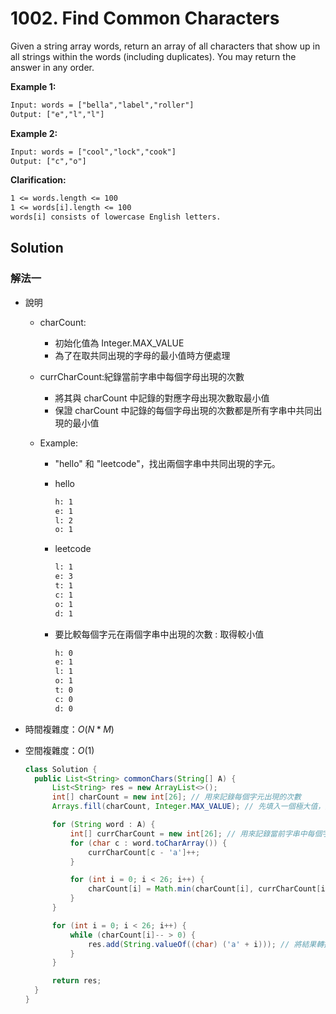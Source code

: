 # 1002. Find Common Characters

Given a string array words, return an array of all characters that show up in all strings within the words (including duplicates). You may return the answer in any order.

**Example 1:**

```txt
Input: words = ["bella","label","roller"]
Output: ["e","l","l"]
```

**Example 2:**

```txt
Input: words = ["cool","lock","cook"]
Output: ["c","o"]
```

**Clarification:**

```txt
1 <= words.length <= 100
1 <= words[i].length <= 100
words[i] consists of lowercase English letters.
```

## Solution

### 解法一

- 說明

  - charCount:
    - 初始化值為 Integer.MAX_VALUE
    - 為了在取共同出現的字母的最小值時方便處理
  - currCharCount:紀錄當前字串中每個字母出現的次數

    - 將其與 charCount 中記錄的對應字母出現次數取最小值
    - 保證 charCount 中記錄的每個字母出現的次數都是所有字串中共同出現的最小值

  - Example:
    - "hello" 和 "leetcode"，找出兩個字串中共同出現的字元。
    - hello

      ```txt
      h: 1
      e: 1
      l: 2
      o: 1
      ```

    - leetcode

      ```txt
      l: 1
      e: 3
      t: 1
      c: 1
      o: 1
      d: 1
      ```

    - 要比較每個字元在兩個字串中出現的次數 : 取得較小值

      ```txt
      h: 0
      e: 1
      l: 1
      o: 1
      t: 0
      c: 0
      d: 0
      ```

- 時間複雜度：$O(N*M)$
- 空間複雜度：$O(1)$

  ```java
  class Solution {
    public List<String> commonChars(String[] A) {
        List<String> res = new ArrayList<>();
        int[] charCount = new int[26]; // 用來記錄每個字元出現的次數
        Arrays.fill(charCount, Integer.MAX_VALUE); // 先填入一個極大值，方便之後取最小值

        for (String word : A) {
            int[] currCharCount = new int[26]; // 用來記錄當前字串中每個字元出現的次數
            for (char c : word.toCharArray()) {
                currCharCount[c - 'a']++;
            }

            for (int i = 0; i < 26; i++) {
                charCount[i] = Math.min(charCount[i], currCharCount[i]); // 取最小值
            }
        }

        for (int i = 0; i < 26; i++) {
            while (charCount[i]-- > 0) {
                res.add(String.valueOf((char) ('a' + i))); // 將結果轉換為字元並加入結果列表
            }
        }

        return res;
    }
  }
  ```

